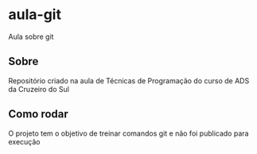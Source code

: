 # aula-git
Aula sobre git

## Sobre
Repositório criado na aula de Técnicas de Programação do curso de ADS da Cruzeiro do Sul

## Como rodar
O projeto tem o objetivo de treinar comandos git e não foi publicado para execução
